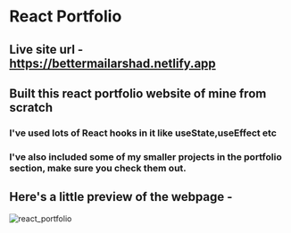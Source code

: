 # React Portfolio
## Live site url - https://bettermailarshad.netlify.app
## Built this react portfolio website of mine from scratch
### I've used lots of React hooks in it like useState,useEffect etc
### I've also included some of my smaller projects in the portfolio section, make sure you check them out.
## Here's a little preview of the webpage -

![react_portfolio](https://user-images.githubusercontent.com/86738490/154106404-ec842a28-4a96-4df1-a296-7d79f8126159.png)

